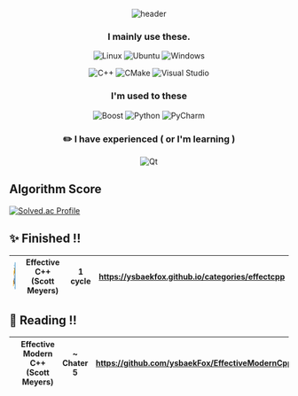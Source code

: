 <div align=center>

![header](https://capsule-render.vercel.app/api?type=waving&color=auto&height=300&section=header&text=Baek-YunSik&fontSize=90&animation=fadeIn&fontAlignY=38&desc=<!--여기에부제목-->&descAlignY=51&descAlign=62)

<!-- [![Hits](https://hits.seeyoufarm.com/api/count/incr/badge.svg?url=https%3A%2F%2Fgithub.com%2FysbaekFox&count_bg=%2379C83D&title_bg=%23555555&icon=&icon_color=%23E7E7E7&title=hits&edge_flat=false)](https://hits.seeyoufarm.com) -->

### I mainly use these.
![Linux](https://img.shields.io/badge/Linux-FCC624.svg?&style=for-the-bacge&logo=Linux&logoColor=white)
![Ubuntu](https://img.shields.io/badge/Ubuntu-E95420.svg?&style=for-the-bacge&logo=Ubuntu&logoColor=white)
![Windows](https://img.shields.io/badge/Windows-0078D6.svg?&style=for-the-bacge&logo=Windows&logoColor=white)
  
![C++](https://img.shields.io/badge/C++-00599C.svg?&style=for-the-bacge&logo=C%2B%2B&logoColor=white)
![CMake](https://img.shields.io/badge/CMake-007396.svg?&style=for-the-bacge&logo=CMake&logoColor=white)
![Visual Studio](https://img.shields.io/badge/Visual%20Studio-5C2D91.svg?&style=for-the-bacge&logo=Visual%20Studio&logoColor=white)

### I'm used to these
![Boost](https://img.shields.io/badge/Boost-F7901E.svg?&style=for-the-bacge&logo=Boost&logoColor=white)
![Python](https://img.shields.io/badge/Python-3776AB.svg?&style=for-the-bacge&logo=Python&logoColor=white)
![PyCharm](https://img.shields.io/badge/PyCharm-000000.svg?&style=for-the-bacge&logo=PyCharm&logoColor=white)

### :pencil2: I have experienced ( or I'm learning )
![Qt](https://img.shields.io/badge/Qt-41CD52.svg?&style=for-the-bacge&logo=Qt&logoColor=white)

</div>


<!--[![Top Langs](https://github-readme-stats.vercel.app/api/top-langs/?username=ysbaekFox)](https://github.com/ysbaekFox/github-readme-stats)-->

## Algorithm Score
[![Solved.ac Profile](http://mazassumnida.wtf/api/v2/generate_badge?boj=to45123)](https://solved.ac/to45123/)

## ✨ Finished !!
| <img src = "./favicon/effective-cpp-180x180.png" width="50" height="50"> | **Effective C++ (Scott Meyers)** | 1 cycle | https://ysbaekfox.github.io/categories/effectcpp |
| ---  |  --- | --- | --- |
  
## 🌱 Reading !!
| <img src = "./favicon/effective-modern-cpp-180x180.png" width="50" height="50"> | **Effective Modern C++ (Scott Meyers)** | ~ Chater 5 | https://github.com/ysbaekFox/EffectiveModernCpp_ysbaekFox |
| ---  |  --- | --- | --- |

<!--
**ysbaekFox/ysbaekFox** is a ✨ _special_ ✨ repository because its `README.md` (this file) appears on your GitHub profile.

Here are some ideas to get you started:

- 🔭 I’m currently working on ...
- 🌱 I’m currently learning ...
- 👯 I’m looking to collaborate on ...
- 🤔 I’m looking for help with ...
- 💬 Ask me about ...
- 📫 How to reach me: ...
- 😄 Pronouns: ...
- ⚡ Fun fact: ...
-->
